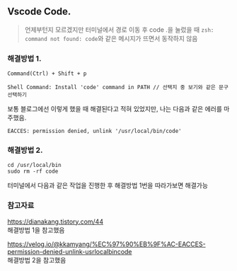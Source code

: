 ## Vscode Code.

> 언제부턴지 모르겠지만 터미널에서 경로 이동 후 code .을 눌렀을 때 `zsh: command not found: code`와 같은 메시지가 뜨면서 동작하지 않음

### 해결방법 1.

```
Command(Ctrl) + Shift + p

Shell Command: Install 'code' command in PATH // 선택지 중 보기와 같은 문구 선택하기
```

보통 블로그에선 이렇게 했을 때 해결된다고 적혀 있었지만, 나는 다음과 같은 에러를 마주했음.

```
EACCES: permission denied, unlink '/usr/local/bin/code'
```

### 해결방법 2.

```
cd /usr/local/bin
sudo rm -rf code
```

터미널에서 다음과 같은 작업을 진행한 후 해결방법 1번을 따라가보면 해결가능

### 참고자료

https://dianakang.tistory.com/44  
해결방법 1을 참고했음

https://velog.io/@kkamyang/%EC%97%90%EB%9F%AC-EACCES-permission-denied-unlink-usrlocalbincode  
해결방법 2을 참고했음
